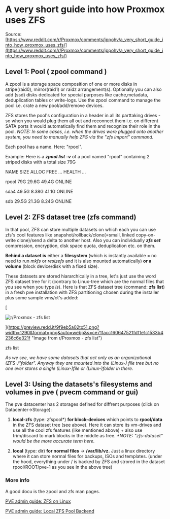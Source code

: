 # A very short guide into how Proxmox uses ZFS
Source: [https://www.reddit.com/r/Proxmox/comments/jppohv/a_very_short_guide_into_how_proxmox_uses_zfs/](https://www.reddit.com/r/Proxmox/comments/jppohv/a_very_short_guide_into_how_proxmox_uses_zfs/)
  

## Level 1: Pool ( zpool command )

  

A zpool is a storage space composition of one or more disks in stripe(raid0), mirror(raid1) or raidz arrangement(s). Optionally you can also add (ssd) disks dedicated for special purposes like cache,metadata, deduplication tables or write-logs. Use the zpool command to manage the pool i.e. crate a new pool/add/remove devices.

  

ZFS stores the pool's configuration in a header in all its parttaking drives - so when you would plug them all out and reconnect them i.e. on different SATA ports it would automatically find them and recognize their role in the pool. _NOTE: In some cases, i.e. when the drives were plugged onto another system, you need to manually help ZFS via the "zfs import" command._

  

Each pool has a name. Here: "rpool".

  

Example: Here is a _**zpool list -v**_ of a pool named "rpool" containing 2 striped disks with a total size 79G

  

NAME SIZE ALLOC FREE ... HEALTH ...

rpool 79G 29.6G 49.4G ONLINE

sda4 49.5G 8.38G 41.1G ONLINE

sdb 29.5G 21.3G 8.24G ONLINE

  

## Level 2: ZFS dataset tree (zfs command)

  

In that pool, ZFS can store multiple datasets on which each you can use zfs's cool features like snapshot/rollback/clone(=small, linked copy-on-write clone)/send a delta to another host. Also you can individually _**zfs set**_ compression, encryption, disk space quota, deduplication etc. on them.

  

**Behind a dataset is** either a **filesystem** (which is instantly available = no need to run _mkfs_ or _resizefs_ and it is also mounted automatically) **or a** **volume** (block device/disk with a fixed size).

  

These datasets are stored hiararchically in a tree, let's just use the word ZFS dataset tree for it (contrary to Linux-tree which are the normal files that you see when you type _ls_). Here is that ZFS dataset tree (command: **zfs list**) in a fresh pve installation with ZFS partitioning chosen during the installer plus some sample vms/ct's added:

  

[

  

![r/Proxmox - zfs list](https://preview.redd.it/9f9eb5a02tx51.png?width=1290&format=png&auto=webp&s=ce71facc160647521fd11e1c1533b4236c6e321f)

  

](https://preview.redd.it/9f9eb5a02tx51.png?width=1290&format=png&auto=webp&s=ce71facc160647521fd11e1c1533b4236c6e321f "Image from r/Proxmox - zfs list")

  

zfs list

  

_As we see, we have some datasets that act only as an organizational (ZFS-)"folder". Anyway they are mounted into the (Linux-) file tree but no one ever stores a single (Linux-)file or (Linux-)folder in there._


## Level 3: Using the datasets's filesystems and volumes in pve ( pvecm command or gui)

  

The pve datacenter has 2 storages defined for diffrent purposes (click on Datacenter->Storage):

  

1. **local-zfs** (type: zfspool*) **for block-devices** which points to **rpool/data** in the ZFS dataset tree (see above). Here it can store its vm-drives and use all the cool zfs features (like mentioned above) + also use trim/discard to mark blocks in the middle as free. _*NOTE: "zfs-dataset" would be the more accurate term here._

2. **local** (type: dir) **for normal files** -> **/var/lib/vz.** Just a linux directory where it can store normal files for backups, ISOs and templates. (under the hood, everything under / is backed by ZFS and strored in the dataset rpool/ROOT/pve-1 as you see in the above tree)

  

### More info

  

A good docu is the zpool and zfs man pages.

  

[PVE admin guide: ZFS on Linux](https://pve.proxmox.com/pve-docs/pve-admin-guide.html#storage_zfspool)

  

[PVE admin guide: Local ZFS Pool Backend](https://pve.proxmox.com/pve-docs/pve-admin-guide.html#storage_zfspool)